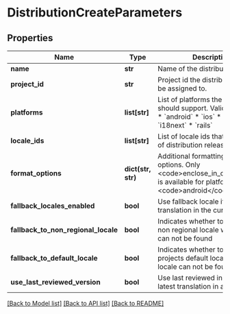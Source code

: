 # DistributionCreateParameters

## Properties
Name | Type | Description | Notes
------------ | ------------- | ------------- | -------------
**name** | **str** | Name of the distribution | [optional] 
**project_id** | **str** | Project id the distribution should be assigned to. | [optional] 
**platforms** | **list[str]** | List of platforms the distribution should support. Valid values are: * &#x60;android&#x60; * &#x60;ios&#x60; * &#x60;flutter&#x60; * &#x60;i18next&#x60; * &#x60;rails&#x60; | [optional] 
**locale_ids** | **list[str]** | List of locale ids that will be part of distribution releases | [optional] 
**format_options** | **dict(str, str)** | Additional formatting and render options. Only &lt;code&gt;enclose_in_cdata&lt;/code&gt; is available for platform &lt;code&gt;android&lt;/code&gt;. | [optional] 
**fallback_locales_enabled** | **bool** | Use fallback locale if there is no translation in the current locale. | [optional] 
**fallback_to_non_regional_locale** | **bool** | Indicates whether to fallback to non regional locale when locale can not be found | [optional] 
**fallback_to_default_locale** | **bool** | Indicates whether to fallback to projects default locale when locale can not be found | [optional] 
**use_last_reviewed_version** | **bool** | Use last reviewed instead of latest translation in a project | [optional] 

[[Back to Model list]](../README.md#documentation-for-models) [[Back to API list]](../README.md#documentation-for-api-endpoints) [[Back to README]](../README.md)


